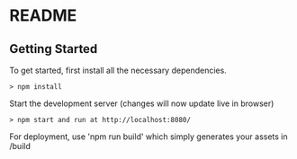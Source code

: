 # README #


## Getting Started

To get started, first install all the necessary dependencies.
```
> npm install
```

Start the development server (changes will now update live in browser)
```
> npm start and run at http://localhost:8080/
```

For deployment, use 'npm run build'  which simply generates your assets in /build